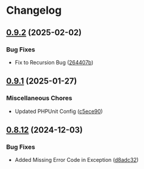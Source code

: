 # Changelog

## [0.9.2](https://github.com/WebFiori/database/compare/v0.9.1...v0.9.2) (2025-02-02)


### Bug Fixes

* Fix to Recursion Bug ([264407b](https://github.com/WebFiori/database/commit/264407b5410e717f263f50c0ec28bd6a6ab1db20))

## [0.9.1](https://github.com/WebFiori/database/compare/v0.9.0...v0.9.1) (2025-01-27)


### Miscellaneous Chores

* Updated PHPUnit Config ([c5ece90](https://github.com/WebFiori/database/commit/c5ece9035211ad8f42b26d21922a8a4361bfa165))

## [0.8.12](https://github.com/WebFiori/database/compare/v0.8.11...v0.8.12) (2024-12-03)


### Bug Fixes

* Added Missing Error Code in Exception ([d8adc32](https://github.com/WebFiori/database/commit/d8adc321a6bfca7753f1c2539c391b5c12cd4795))
